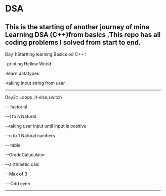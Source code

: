 # DSA
This is the starting of another journey of mine Learning DSA  (C++)from basics ,This repo has all coding problems  I solved from start to end.
---
Day 1:Startting learning Basics od C++::

-printing Hellow World

-learn datatypes

-taking input string from user 

---

Day2:: Loops ,if-else,switch

-- factorial 

--1 to n Natural

--taking user input until input is positive

--n to 1 Natural numbers

-- table 

--GradeCaluculator

--airthmetic calc

--Max of 3

-- Odd even

---

